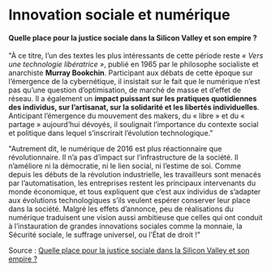 # Innovation sociale et numérique

#### Quelle place pour la justice sociale dans la Silicon Valley et son empire ?

"À ce titre, l’un des textes les plus intéressants de cette période reste *« Vers une technologie libératrice »*, publié en 1965 par le philosophe socialiste et anarchiste **Murray Bookchin**. Participant aux débats de cette époque sur l’émergence de la cybernétique, il insistait sur le fait que le numérique n’est pas qu’une question d’optimisation, de marché de masse et d’effet de réseau. Il a également un **impact puissant sur les pratiques quotidiennes des individus, sur l’artisanat, sur la solidarité et les libertés individuelles**. Anticipant l’émergence du mouvement des makers, du « libre » et du « partage » aujourd’hui dévoyés, il soulignait l’importance du contexte social et politique dans lequel s’inscrirait l’évolution technologique."


"Autrement dit, le numérique de 2016 est plus réactionnaire que
révolutionnaire. Il n’a pas d’impact sur l’infrastructure de la société. Il n’améliore ni la démocratie, ni le lien social, ni l’estime de soi. Comme depuis les débuts de la révolution industrielle, les travailleurs sont menacés par l’automatisation, les entreprises restent les principaux intervenants du monde économique, et tous expliquent que c’est aux individus de s’adapter aux évolutions technologiques s’ils veulent espérer conserver leur place dans la société. Malgré les effets d’annonce, peu de réalisations du numérique traduisent une vision aussi ambitieuse que celles qui ont conduit à l’instauration de grandes innovations sociales comme la monnaie, la Sécurité sociale, le suffrage universel, ou l’État de droit !"  

Source : [Quelle place pour la justice sociale dans la Silicon Valley et son empire ?](http://www.soufron.com/quelle-place-pour-la-justice-sociale-dans-la-silicon-valley-et-son-empire/)
